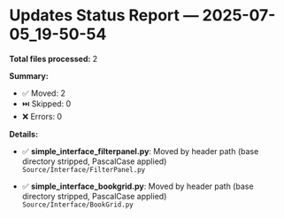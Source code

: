 # Updates Status Report — 2025-07-05_19-50-54

**Total files processed:** 2

**Summary:**
- ✅ Moved: 2
- ⏭️ Skipped: 0
- ❌ Errors: 0

**Details:**

- ✅ **simple_interface_filterpanel.py**: Moved by header path (base directory stripped, PascalCase applied)  
    `Source/Interface/FilterPanel.py`

- ✅ **simple_interface_bookgrid.py**: Moved by header path (base directory stripped, PascalCase applied)  
    `Source/Interface/BookGrid.py`

